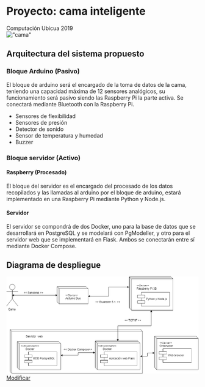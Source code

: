 # Proyecto: cama inteligente
Computación Ubicua 2019  
!["cama"](https://media.istockphoto.com/photos/bed-architect-blueprint-isolated-picture-id965401716)
## Arquitectura del sistema propuesto
### Bloque Arduino (Pasivo)
El bloque de arduino será el encargado de la toma de datos de la cama, teniendo una capacidad máxima de 12 sensores analógicos, su funcionamiento será pasivo siendo las Raspberry Pi la parte activa. Se conectará mediante Bluetooth con la Raspberry Pi.
* Sensores de flexibilidad
* Sensores de presión
* Detector de sonido
* Sensor de temperatura y humedad
* Buzzer
### Bloque servidor (Activo)
#### Raspberry (Procesado)
El bloque del servidor es el encargado del procesado de los datos recopilados y las llamadas al arduino por el bloque de arduino, estará implementado en una Raspberry Pi mediante Python y Node.js.
#### Servidor
El servidor se compondrá de dos Docker, uno para la base de datos que se desarrollará en PostgreSQL y se modelará con PgModeller, y otro para el servidor web que se implementará en Flask. Ambos se conectarán entre sí mediante Docker Compose.
## Diagrama de despliegue
!["despliegue"](https://github.com/JuanCasado/COMPUTACION_UBICUA/blob/master/docs/ubicua-despliegue.png)
[Modificar](https://drive.google.com/file/d/10vnE64GIEg94d85AUN2JgCjgdXFPqmgg/view?usp=sharing "Modificar diagrama")
